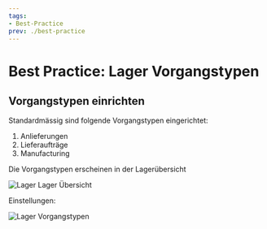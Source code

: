 ```yaml
---
tags:
- Best-Practice
prev: ./best-practice
---
```

# Best Practice: Lager Vorgangstypen

## Vorgangstypen einrichten

Standardmässig sind folgende Vorgangstypen eingerichtet:
1. Anlieferungen
2. Lieferaufträge
3. Manufacturing

Die Vorgangstypen erscheinen in der Lagerübersicht

![Lager Lager Übersicht](assets/Lager%20Lager%20%C3%9Cbersicht.png)

Einstellungen:

![Lager Vorgangstypen](assets/Lager%20Vorgangstypen.svg)